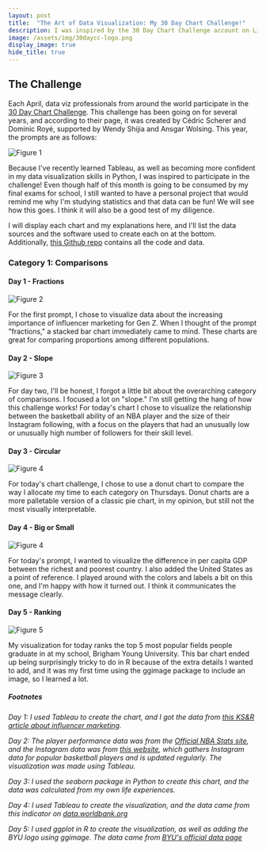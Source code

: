 ```yaml
---
layout: post
title:  "The Art of Data Visualization: My 30 Day Chart Challenge!"
description: I was inspired by the 30 Day Chart Challenge account on LinkedIn. Can I make a data visualization each day in April that I'm proud to show off?
image: /assets/img/30daycc-logo.png
display_image: true
hide_title: true
---
```


## The Challenge

Each April, data viz professionals from around the world participate in the [30 Day Chart Challenge](https://www.linkedin.com/company/30daychartchallenge/posts/?feedView=all). This challenge has been going on for several years, and according to their page, it was created by Cédric Scherer and Dominic Royé, supported by Wendy Shijia and Ansgar Wolsing. This year, the prompts are as follows:

![Figure 1](https://sofiadscribner.github.io/insights-unlocked-blog/assets/img/prompts.jpg)

Because I've recently learned Tableau, as well as becoming more confident in my data visualization skills in Python, I was inspired to participate in the challenge! Even though half of this month is going to be consumed by my final exams for school, I still wanted to have a personal project that would remind me why I'm studying statistics and that data can be fun! We will see how this goes. I think it will also be a good test of my diligence.

I will display each chart and my explanations here, and I'll list the data sources and the software used to create each on at the bottom. Additionally, [this Github repo](https://github.com/sofiadscribner/30-day-chart-challenge) contains all the code and data.

### Category 1: Comparisons

#### Day 1 - Fractions

![Figure 2](https://sofiadscribner.github.io/insights-unlocked-blog/assets/img/day-1.png)

For the first prompt, I chose to visualize data about the increasing importance of influencer marketing for Gen Z. When I thought of the prompt "fractions," a stacked bar chart immediately came to mind. These charts are great for comparing proportions among different populations.

#### Day 2 - Slope

![Figure 3](https://sofiadscribner.github.io/insights-unlocked-blog/assets/img/day-2.png)

For day two, I'll be honest, I forgot a little bit about the overarching category of comparisons. I focused a lot on "slope." I'm still getting the hang of how this challenge works! For today's chart I chose to visualize the relationship between the basketball ability of an NBA player and the size of their Instagram following, with a focus on the players that had an unusually low or unusually high number of followers for their skill level.

#### Day 3 - Circular

![Figure 4](https://sofiadscribner.github.io/insights-unlocked-blog/assets/img/donut.png)

For today's chart challenge, I chose to use a donut chart to compare the way I allocate my time to each category on Thursdays. Donut charts are a more palletable version of a classic pie chart, in my opinion, but still not the most visually interpretable.

#### Day 4 - Big or Small

![Figure 4](https://sofiadscribner.github.io/insights-unlocked-blog/assets/img/gdp.png)

For today's prompt, I wanted to visualize the difference in per capita GDP between the richest and poorest country. I also added the United States as a point of reference. I played around with the colors and labels a bit on this one, and I'm happy with how it turned out. I think it communicates the message clearly.

#### Day 5 - Ranking

![Figure 5](https://sofiadscribner.github.io/insights-unlocked-blog/assets/img/byu_plot.png)

My visualization for today ranks the top 5 most popular fields people graduate in at my school, Brigham Young University. This bar chart ended up being surprisingly tricky to do in R because of the extra details I wanted to add, and it was my first time using the ggimage package to include an image, so I learned a lot.


##### Footnotes

*Day 1: I used Tableau to create the chart, and I got the data from [this KS&R article about influencer marketing](https://www.ksrinc.com/how-much-influence-influencers-have/).*

*Day 2: The player performance data was from the [Official NBA Stats site](https://www.nba.com/stats), and the Instagram data was from [this website](https://www.popularbasketballers.com/), which gathers Instagram data for popular basketball players and is updated regularly. The visualization was made using Tableau.*

*Day 3:  I used the seaborn package in Python to create this chart, and the data was calculated from my own life experiences.*

*Day 4: I used Tableau to create the visualization, and the data came from this indicator on [data.worldbank.org](https://data.worldbank.org/indicator/NY.GDP.PCAP.CD)*

*Day 5: I used ggplot in R to create the visualization, as well as adding the BYU logo using ggimage. The data came from [BYU's official data page](https://data.byu.edu/0000018f-0714-d406-a19f-c75e9aca0000/cds-2023-2024-pdf)*